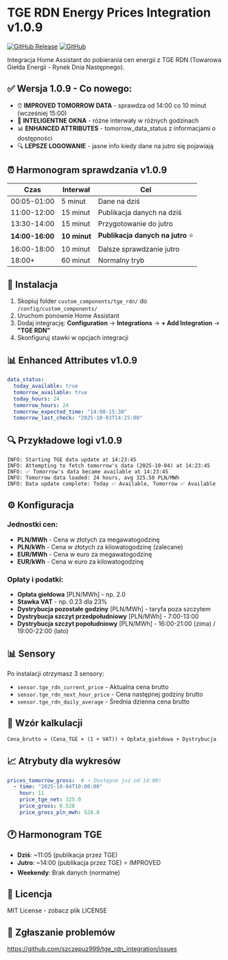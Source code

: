 # TGE RDN Energy Prices Integration v1.0.9

[![GitHub Release](https://img.shields.io/github/release/szczepuz999/tge_rdn_integration.svg?style=flat-square)](https://github.com/szczepuz999/tge_rdn_integration/releases)
[![GitHub](https://img.shields.io/github/license/szczepuz999/tge_rdn_integration.svg?style=flat-square)](LICENSE)

Integracja Home Assistant do pobierania cen energii z TGE RDN (Towarowa Giełda Energii - Rynek Dnia Następnego).

## ✅ Wersja 1.0.9 - Co nowego:

- ⏰ **IMPROVED TOMORROW DATA** - sprawdza od 14:00 co 10 minut (wcześniej 15:00)
- 🧠 **INTELIGENTNE OKNA** - różne interwały w różnych godzinach
- 📊 **ENHANCED ATTRIBUTES** - tomorrow_data_status z informacjami o dostępności
- 🔍 **LEPSZE LOGOWANIE** - jasne info kiedy dane na jutro się pojawiają

## ⏰ Harmonogram sprawdzania v1.0.9

| Czas | Interwał | Cel |
|------|----------|-----|
| 00:05-01:00 | 5 minut | Dane na dziś |
| 11:00-12:00 | 15 minut | Publikacja danych na dziś |
| 13:30-14:00 | 15 minut | Przygotowanie do jutro |
| **14:00-16:00** | **10 minut** | **Publikacja danych na jutro** ⭐ |
| 16:00-18:00 | 10 minut | Dalsze sprawdzanie jutro |
| 18:00+ | 60 minut | Normalny tryb |

## 🚀 Instalacja

1. Skopiuj folder `custom_components/tge_rdn/` do `/config/custom_components/`
2. Uruchom ponownie Home Assistant  
3. Dodaj integrację: **Configuration** → **Integrations** → **+ Add Integration** → **"TGE RDN"**
4. Skonfiguruj stawki w opcjach integracji

## 📊 Enhanced Attributes v1.0.9

```yaml
data_status:
  today_available: true
  tomorrow_available: true
  today_hours: 24
  tomorrow_hours: 24
  tomorrow_expected_time: "14:00-15:30"
  tomorrow_last_check: "2025-10-03T14:25:00"
```

## 🔍 Przykładowe logi v1.0.9

```
INFO: Starting TGE data update at 14:23:45
INFO: Attempting to fetch tomorrow's data (2025-10-04) at 14:23:45
INFO: ✅ Tomorrow's data became available at 14:23:45
INFO: Tomorrow data loaded: 24 hours, avg 325.50 PLN/MWh
INFO: Data update complete: Today ✅ Available, Tomorrow ✅ Available
```

## ⚙️ Konfiguracja

### Jednostki cen:
- **PLN/MWh** - Cena w złotych za megawatogodzinę
- **PLN/kWh** - Cena w złotych za kilowatogodzinę (zalecane)
- **EUR/MWh** - Cena w euro za megawatogodzinę
- **EUR/kWh** - Cena w euro za kilowatogodzinę

### Opłaty i podatki:
- **Opłata giełdowa** [PLN/MWh] - np. 2.0
- **Stawka VAT** - np. 0.23 dla 23%
- **Dystrybucja pozostałe godziny** [PLN/MWh] - taryfa poza szczytem
- **Dystrybucja szczyt przedpołudniowy** [PLN/MWh] - 7:00-13:00
- **Dystrybucja szczyt popołudniowy** [PLN/MWh] - 16:00-21:00 (zima) / 19:00-22:00 (lato)

## 📊 Sensory

Po instalacji otrzymasz 3 sensory:

- `sensor.tge_rdn_current_price` - Aktualna cena brutto
- `sensor.tge_rdn_next_hour_price` - Cena następnej godziny brutto  
- `sensor.tge_rdn_daily_average` - Średnia dzienna cena brutto

## 🧮 Wzór kalkulacji

```
Cena_brutto = (Cena_TGE × (1 + VAT)) + Opłata_giełdowa + Dystrybucja
```

## 📈 Atrybuty dla wykresów

```yaml
prices_tomorrow_gross:  # ⭐ Dostępne już od 14:00!
  - time: "2025-10-04T10:00:00"
    hour: 11
    price_tge_net: 325.0
    price_gross: 0.528
    price_gross_pln_mwh: 528.0
```

## 🕐 Harmonogram TGE

- **Dziś**: ~11:05 (publikacja przez TGE)
- **Jutro**: ~14:00 (publikacja przez TGE) ⭐ IMPROVED
- **Weekendy**: Brak danych (normalne)

## 📄 Licencja

MIT License - zobacz plik LICENSE

## 🐛 Zgłaszanie problemów

https://github.com/szczepuz999/tge_rdn_integration/issues

